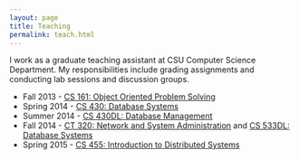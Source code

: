 ```yaml
---
layout: page
title: Teaching
permalink: teach.html
---
```


I work as a graduate teaching assistant at CSU Computer Science Department. My responsibilities include grading assignments and conducting lab sessions and discussion groups.

- Fall 2013 - [CS 161: Object Oriented Problem Solving](http://www.cs.colostate.edu/~rmm/161/)  
- Spring 2014 - [CS 430: Database Systems](http://www.cs.colostate.edu/~cs430/)  
- Summer 2014 - [CS 430DL: Database Management](http://www.cs.colostate.edu/~cs430dl/)
- Fall 2014 - [CT 320: Network and System Administration](http://www.cs.colostate.edu/~ct320/Fall14/) and [CS 533DL: Database Systems](http://www.cs.colostate.edu/~cs533/)
- Spring 2015 - [CS 455: Introduction to Distributed Systems](http://www.cs.colostate.edu/~cs455/)